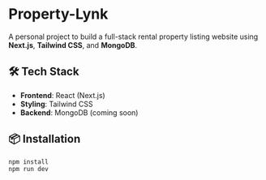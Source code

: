 # Property-Lynk

A personal project to build a full-stack rental property listing website using **Next.js**, **Tailwind CSS**, and **MongoDB**.

## 🛠️ Tech Stack

- **Frontend**: React (Next.js)
- **Styling**: Tailwind CSS
- **Backend**: MongoDB (coming soon)

## 📦 Installation

```bash
npm install
npm run dev
```
